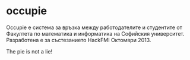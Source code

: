 occupie
=======

Occupie е система за връзка между работодателите и студентите от Факултета по математика и информатика на Софийския университет. Разработена е за състезанието HackFMI Октомври 2013.

The pie is not a lie!